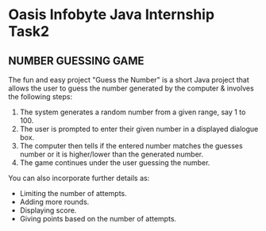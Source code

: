 # Oasis Infobyte Java Internship Task2

## NUMBER GUESSING GAME

The fun and easy project "Guess the Number" is a short Java project that allows the user to
guess the number generated by the computer & involves the following steps:
1. The system generates a random number from a given range, say 1 to 100.
2. The user is prompted to enter their given number in a displayed dialogue box.
3. The computer then tells if the entered number matches the guesses number or it is
higher/lower than the generated number.
4. The game continues under the user guessing the number.


You can also incorporate further details as:
- Limiting the number of attempts.
- Adding more rounds.
- Displaying score.
- Giving points based on the number of attempts.
